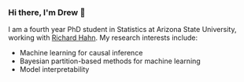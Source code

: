 ### Hi there, I'm Drew 👋

I am a fourth year PhD student in Statistics at Arizona State University, working with [Richard Hahn](https://math.la.asu.edu/~prhahn/). 
My research interests include:

* Machine learning for causal inference
* Bayesian partition-based methods for machine learning
* Model interpretability
